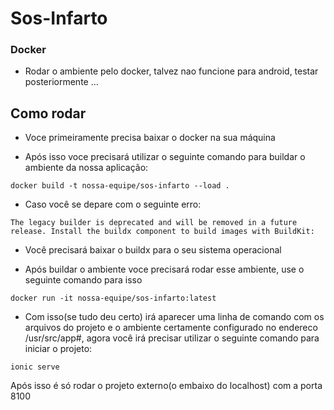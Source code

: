 # Sos-Infarto

### Docker

- Rodar o ambiente pelo docker, talvez nao funcione para android, testar posteriormente ...

## Como rodar

- Voce primeiramente precisa baixar o docker na sua máquina

- Após isso voce precisará utilizar o seguinte comando para buildar o ambiente da nossa aplicação:

```
docker build -t nossa-equipe/sos-infarto --load .
```

- Caso você se depare com o seguinte erro:

```
The legacy builder is deprecated and will be removed in a future release. Install the buildx component to build images with BuildKit:
```

- Você precisará baixar o buildx para o seu sistema operacional

- Após buildar o ambiente voce precisará rodar esse ambiente, use o seguinte comando para isso

```
docker run -it nossa-equipe/sos-infarto:latest
```

- Com isso(se tudo deu certo) irá aparecer uma linha de comando com os arquivos do projeto e o ambiente certamente configurado no endereco /usr/src/app#, agora você irá precisar utilizar o seguinte comando para iniciar o projeto:

```
ionic serve
```

Após isso é só rodar o projeto externo(o embaixo do localhost) com a porta 8100
